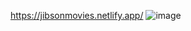 https://jibsonmovies.netlify.app/
![image](https://user-images.githubusercontent.com/115420097/236359327-0d2d4470-bd72-4b60-8a84-e219a1079224.png)

